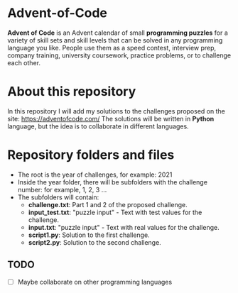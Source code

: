 # Advent-of-Code
**Advent of Code** is an Advent calendar of small **programming puzzles** for a variety of skill sets and skill levels that can be solved in any programming language you like. People use them as a speed contest, interview prep, company training, university coursework, practice problems, or to challenge each other.

# About this repository
In this repository I will add my solutions to the challenges proposed on the site: https://adventofcode.com/
The solutions will be written in **Python** language, but the idea is to collaborate in different languages.

# Repository folders and files
- The root is the year of challenges, for example: 2021
- Inside the year folder, there will be subfolders with the challenge number: for example, 1, 2, 3 ...
- The subfolders will contain:
    - **challenge.txt**: Part 1 and 2 of the proposed challenge.
    - **input_test.txt**: "puzzle input" - Text with test values for the challenge.
    - **input.txt**: "puzzle input" - Text with real values for the challenge.
    - **script1.py**: Solution to the first challenge.
    - **script2.py**: Solution to the second challenge.

## TODO
- [ ] Maybe collaborate on other programming languages
